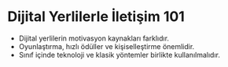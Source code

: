 # Dijital Yerlilerle İletişim 101

- Dijital yerlilerin motivasyon kaynakları farklıdır.
- Oyunlaştırma, hızlı ödüller ve kişiselleştirme önemlidir.
- Sınıf içinde teknoloji ve klasik yöntemler birlikte kullanılmalıdır.